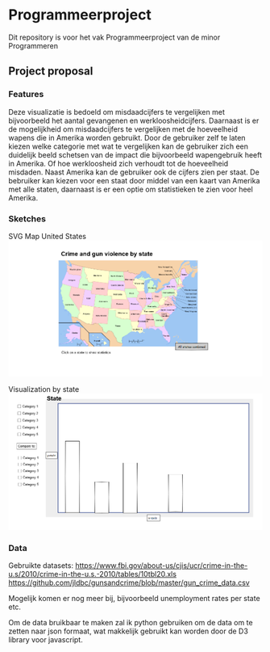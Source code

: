 # Programmeerproject
Dit repository is voor het vak Programmeerproject van de minor Programmeren

## Project proposal
### Features
Deze visualizatie is bedoeld om misdaadcijfers te vergelijken met bijvoorbeeld het aantal gevangenen en werkloosheidcijfers. Daarnaast is er de mogelijkheid om misdaadcijfers te vergelijken met de hoeveelheid wapens die in Amerika worden gebruikt. Door de gebruiker zelf te laten kiezen welke categorie met wat te vergelijken kan de gebruiker zich een duidelijk beeld schetsen van de impact die bijvoorbeeld wapengebruik heeft in Amerika. Of hoe werkloosheid zich verhoudt tot de hoeveelheid misdaden. Naast Amerika kan de gebruiker ook de cijfers zien per staat. De bebruiker kan kiezen voor een staat door middel van een kaart van Amerika met alle staten, daarnaast is er een optie om statistieken te zien voor heel Amerika.

### Sketches
SVG Map United States
![](doc/svg_map.png "Logo Title Text 1")

Visualization by state
![](doc/VisByState.png "Visualization by state")

### Data
Gebruikte datasets:
https://www.fbi.gov/about-us/cjis/ucr/crime-in-the-u.s/2010/crime-in-the-u.s.-2010/tables/10tbl20.xls
https://github.com/jldbc/gunsandcrime/blob/master/gun_crime_data.csv

Mogelijk komen er nog meer bij, bijvoorbeeld unemployment rates per state etc.

Om de data bruikbaar te maken zal ik python gebruiken om de data om te zetten naar json formaat, wat makkelijk gebruikt kan worden door de D3 library voor javascript.

###
